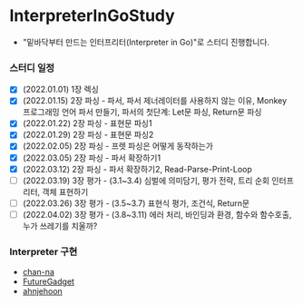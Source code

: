# InterpreterInGoStudy

- "밑바닥부터 만드는 인터프리터(Interpreter in Go)"로 스터디 진행합니다.

### 스터디 일정

- [x] (2022.01.01) 1장 렉싱 
- [x] (2022.01.15) 2장 파싱 - 파서, 파서 제너레이터를 사용하지 않는 이유, Monkey 프로그래밍 언어 파서 만들기, 파서의 첫단계: Let문 파싱, Return문 파싱
- [x] (2022.01.22) 2장 파싱 - 표현문 파싱1
- [x] (2022.01.29) 2장 파싱 - 표현문 파싱2
- [x] (2022.02.05) 2장 파싱 - 프렛 파싱은 어떻게 동작하는가
- [x] (2022.03.05) 2장 파싱 - 파서 확장하기1 
- [x] (2022.03.12) 2장 파싱 - 파서 확장하기2, Read-Parse-Print-Loop
- [ ] (2022.03.19) 3장 평가 - (3.1~3.4) 심벌에 의미담기, 평가 전략, 트리 순회 인터프리터, 객체 표현하기
- [ ] (2022.03.26) 3장 평가 - (3.5~3.7) 표현식 평가, 조건식, Return문
- [ ] (2022.04.02) 3장 평가 - (3.8~3.11) 에러 처리, 바인딩과 환경, 함수와 함수호출, 누가 쓰레기를 치울까?

### Interpreter 구현

- [chan-na](https://github.com/masukjoong/interpreter-chan.git)
- [FutureGadget](https://github.com/masukjoong/monkey-dw)
- [ahnjehoon](https://github.com/masukjoong/monkey-jh)
